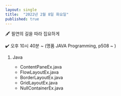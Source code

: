 ```yaml
---
layout: single
title:  "2022년 2월 8일 화요일"
published: true
---
```


🖋️ 필연의 길을 따라 집요하게

✔️ 오후 10시 40분 ~ (명품 JAVA Programming, p508 ~ )



1. Java

   - ContentPaneEx.java
   - FlowLayoutEx.java
   - BorderLayoutEx.java
   - GridLayoutEx.java
   - NullContainerEx.java

